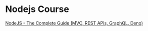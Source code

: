 # Nodejs Course
[NodeJS - The Complete Guide (MVC, REST APIs, GraphQL, Deno)](https://www.udemy.com/course/nodejs-the-complete-guide/)
